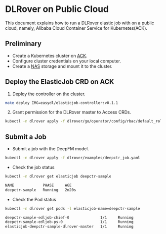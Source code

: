 # DLRover on Public Cloud

This document explains how to run a DLRover elastic job with on a public cloud,
namely, Alibaba Cloud Container Service for Kubernetes(ACK).

## Preliminary

- Create a Kubernetes cluster on [ACK](https://help.aliyun.com/document_detail/309552.htm?spm=a2c4g.11186623.0.0.168f6b7aegH7nI#task-2112671). 
- Configure cluster credentials on your local computer.
- Create a [NAS](https://help.aliyun.com/document_detail/477380.html?spm=a2c4g.11186623.0.0.10635c83Xn7Tkh) storage and mount it to the cluster.

## Deploy the ElasticJob CRD on ACK

1. Deploy the controller on the cluster.

```bash
make deploy IMG=easydl/elasticjob-controller:v0.1.1
```

2. Grant permission for the DLRover master to Access CRDs.

```bash
kubectl -n dlrover apply -f dlrover/go/operator/config/rbac/default_role.yaml 
```

## Submit a Job

- Submit a job with the DeepFM model.

```bash
kubectl -n dlrover apply -f dlrover/examples/deepctr_job.yaml
```

- Check the job status

```bash
kubectl -n dlrover get elasticjob deepctr-sample
```

```bash
NAME             PHASE     AGE
deepctr-sample   Running   2m20s
```

- Check the Pod status

```bash
kubectl -n dlrover get pods -l elasticjob-name=deepctr-sample
```

```bash
deepctr-sample-edljob-chief-0              1/1     Running             0          90s
deepctr-sample-edljob-ps-0                 1/1     Running             0          90s
elasticjob-deepctr-sample-dlrover-master   1/1     Running             0          94s
```